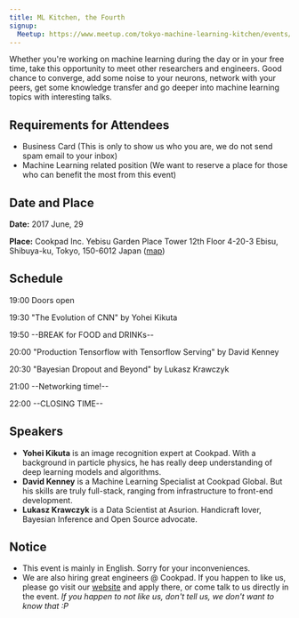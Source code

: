 ```yaml
---
title: ML Kitchen, the Fourth
signup:
  Meetup: https://www.meetup.com/tokyo-machine-learning-kitchen/events/240684094/
---
```


Whether you're working on machine learning during the day or in your free time, take this opportunity to meet other researchers and engineers. Good chance to converge, add some noise to your neurons, network with your peers, get some knowledge transfer and go deeper into machine learning topics with interesting talks.

## Requirements for Attendees
- Business Card (This is only to show us who you are, we do not send spam email to your inbox)
- Machine Learning related position (We want to reserve a place for those who can benefit the most from this event)

## Date and Place

**Date:**
2017 June, 29

**Place:**
Cookpad Inc.
Yebisu Garden Place Tower 12th Floor
4-20-3 Ebisu, Shibuya-ku, Tokyo, 150-6012 Japan ([map](https://info.cookpad.com/en/corporate/location))

## Schedule

19:00 Doors open

19:30 "The Evolution of CNN" by Yohei Kikuta

19:50 --BREAK for FOOD and DRINKs--

20:00 "Production Tensorflow with Tensorflow Serving" by David Kenney

20:30 "Bayesian Dropout and Beyond" by Lukasz Krawczyk

21:00 --Networking time!--

22:00 --CLOSING TIME--

## Speakers

* **Yohei Kikuta** is an image recognition expert at Cookpad. With a background in particle physics, he has really deep understanding of deep learning models and algorithms.
* **David Kenney** is a Machine Learning Specialist at Cookpad Global. But his skills are truly full-stack, ranging from infrastructure to front-end development.
* **Lukasz Krawczyk** is a Data Scientist at Asurion. Handicraft lover, Bayesian Inference and Open Source advocate.

## Notice

* This event is mainly in English. Sorry for your inconveniences.
* We are also hiring great engineers @ Cookpad. If you happen to like us, please go visit our [website](https://info.cookpad.com/en/careers/open-positions) and apply there, or come talk to us directly in the event. *If you happen to not like us, don't tell us, we don't want to know that :P*
